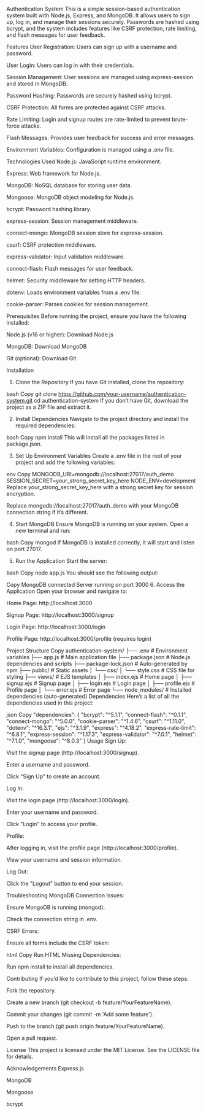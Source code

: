 Authentication System
This is a simple session-based authentication system built with Node.js, Express, and MongoDB. It allows users to sign up, log in, and manage their sessions securely. Passwords are hashed using bcrypt, and the system includes features like CSRF protection, rate limiting, and flash messages for user feedback.

Features
User Registration: Users can sign up with a username and password.

User Login: Users can log in with their credentials.

Session Management: User sessions are managed using express-session and stored in MongoDB.

Password Hashing: Passwords are securely hashed using bcrypt.

CSRF Protection: All forms are protected against CSRF attacks.

Rate Limiting: Login and signup routes are rate-limited to prevent brute-force attacks.

Flash Messages: Provides user feedback for success and error messages.

Environment Variables: Configuration is managed using a .env file.

Technologies Used
Node.js: JavaScript runtime environment.

Express: Web framework for Node.js.

MongoDB: NoSQL database for storing user data.

Mongoose: MongoDB object modeling for Node.js.

bcrypt: Password hashing library.

express-session: Session management middleware.

connect-mongo: MongoDB session store for express-session.

csurf: CSRF protection middleware.

express-validator: Input validation middleware.

connect-flash: Flash messages for user feedback.

helmet: Security middleware for setting HTTP headers.

dotenv: Loads environment variables from a .env file.

cookie-parser: Parses cookies for session management.

Prerequisites
Before running the project, ensure you have the following installed:

Node.js (v16 or higher): Download Node.js

MongoDB: Download MongoDB

Git (optional): Download Git

Installation
1. Clone the Repository
If you have Git installed, clone the repository:

bash
Copy
git clone https://github.com/your-username/authentication-system.git
cd authentication-system
If you don’t have Git, download the project as a ZIP file and extract it.

2. Install Dependencies
Navigate to the project directory and install the required dependencies:

bash
Copy
npm install
This will install all the packages listed in package.json.

3. Set Up Environment Variables
Create a .env file in the root of your project and add the following variables:

env
Copy
MONGODB_URI=mongodb://localhost:27017/auth_demo
SESSION_SECRET=your_strong_secret_key_here
NODE_ENV=development
Replace your_strong_secret_key_here with a strong secret key for session encryption.

Replace mongodb://localhost:27017/auth_demo with your MongoDB connection string if it’s different.

4. Start MongoDB
Ensure MongoDB is running on your system. Open a new terminal and run:

bash
Copy
mongod
If MongoDB is installed correctly, it will start and listen on port 27017.

5. Run the Application
Start the server:

bash
Copy
node app.js
You should see the following output:

Copy
MongoDB connected
Server running on port 3000
6. Access the Application
Open your browser and navigate to:

Home Page: http://localhost:3000

Signup Page: http://localhost:3000/signup

Login Page: http://localhost:3000/login

Profile Page: http://localhost:3000/profile (requires login)

Project Structure
Copy
authentication-system/
├── .env                  # Environment variables
├── app.js                # Main application file
├── package.json          # Node.js dependencies and scripts
├── package-lock.json     # Auto-generated by npm
├── public/               # Static assets
│   └── css/
│       └── style.css     # CSS file for styling
├── views/                # EJS templates
│   ├── index.ejs         # Home page
│   ├── signup.ejs        # Signup page
│   ├── login.ejs         # Login page
│   ├── profile.ejs       # Profile page
│   └── error.ejs         # Error page
└── node_modules/         # Installed dependencies (auto-generated)
Dependencies
Here’s a list of all the dependencies used in this project:

json
Copy
"dependencies": {
  "bcrypt": "^5.1.1",
  "connect-flash": "^0.1.1",
  "connect-mongo": "^5.0.0",
  "cookie-parser": "^1.4.6",
  "csurf": "^1.11.0",
  "dotenv": "^16.3.1",
  "ejs": "^3.1.9",
  "express": "^4.18.2",
  "express-rate-limit": "^6.8.1",
  "express-session": "^1.17.3",
  "express-validator": "^7.0.1",
  "helmet": "^7.1.0",
  "mongoose": "^8.0.3"
}
Usage
Sign Up:

Visit the signup page (http://localhost:3000/signup).

Enter a username and password.

Click "Sign Up" to create an account.

Log In:

Visit the login page (http://localhost:3000/login).

Enter your username and password.

Click "Login" to access your profile.

Profile:

After logging in, visit the profile page (http://localhost:3000/profile).

View your username and session information.

Log Out:

Click the "Logout" button to end your session.

Troubleshooting
MongoDB Connection Issues:

Ensure MongoDB is running (mongod).

Check the connection string in .env.

CSRF Errors:

Ensure all forms include the CSRF token:

html
Copy
<input type="hidden" name="_csrf" value="<%= csrfToken %>">
Run HTML
Missing Dependencies:

Run npm install to install all dependencies.

Contributing
If you’d like to contribute to this project, follow these steps:

Fork the repository.

Create a new branch (git checkout -b feature/YourFeatureName).

Commit your changes (git commit -m 'Add some feature').

Push to the branch (git push origin feature/YourFeatureName).

Open a pull request.

License
This project is licensed under the MIT License. See the LICENSE file for details.

Acknowledgements
Express.js

MongoDB

Mongoose

bcrypt
